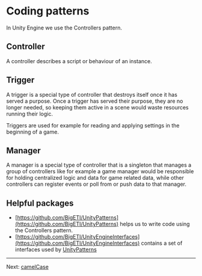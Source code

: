 # Coding patterns

In Unity Engine we use the Controllers pattern.

## Controller

A controller describes a script or behaviour of an instance.

## Trigger

A trigger is a special type of controller that destroys itself once it has served a purpose. Once a trigger has served their purpose, they are no longer needed, so keeping them active in a scene would waste resources running their logic.

Triggers are used for example for reading and applying settings in the beginning of a game.

## Manager

A manager is a special type of controller that is a singleton that manages a group of controllers like for example a game manager would be responsible for holding centralized logic and data for game related data, while other controllers can register events or poll from or push data to that manager.

## Helpful packages

- [https://github.com/BigETI/UnityPatterns](https://github.com/BigETI/UnityPatterns) helps us to write code using the Controllers pattern.
- [https://github.com/BigETI/UnityEngineInterfaces](https://github.com/BigETI/UnityEngineInterfaces) contains a set of interfaces used by [UnityPatterns](https://github.com/BigETI/UnityPatterns)

---

Next: [camelCase](camelCase)